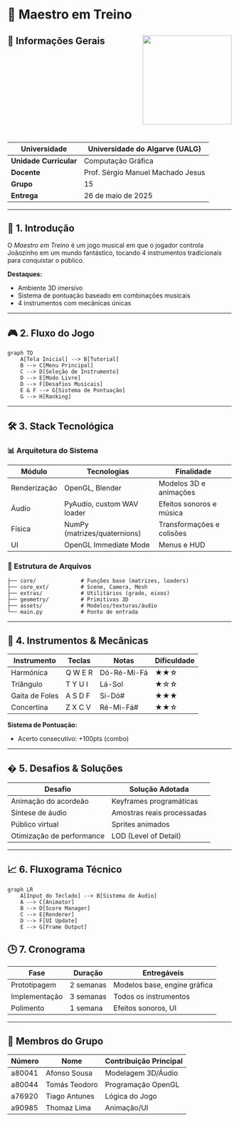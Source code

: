 # 🎼 Maestro em Treino

## 📌 Informações Gerais <img src="https://png.pngtree.com/png-vector/20230918/ourmid/pngtree-orchestra-conductor-3d-character-illustration-png-image_10125452.png" width="200" align="right" style="padding: 0 0 40px 40px;">
| **Universidade** | Universidade do Algarve (UALG) | 
|-----------------|-------------------------------|
| **Unidade Curricular** | Computação Gráfica |
| **Docente** | Prof. Sérgio Manuel Machado Jesus |
| **Grupo** | 15 |
| **Entrega** | 26 de maio de 2025 |

---

## 🎯 1. Introdução  
O *Maestro em Treino* é um jogo musical em que o jogador controla Joãozinho em um mundo fantástico, tocando 4 instrumentos tradicionais para conquistar o público.  

**Destaques:**  
- Ambiente 3D imersivo  
- Sistema de pontuação baseado em combinações musicais  
- 4 instrumentos com mecânicas únicas  

---

## 🎮 2. Fluxo do Jogo  
```mermaid
graph TD
    A[Tela Inicial] --> B[Tutorial]
    B --> C[Menu Principal]
    C --> D[Seleção de Instrumento]
    D --> E[Modo Livre]
    D --> F[Desafios Musicais]
    E & F --> G[Sistema de Pontuação]
    G --> H[Ranking]
```

---

## 🛠 3. Stack Tecnológica  

### 📊 Arquitetura do Sistema  
| Módulo          | Tecnologias                          | Finalidade                     |
|-----------------|--------------------------------------|--------------------------------|
| Renderização    | OpenGL, Blender                      | Modelos 3D e animações         |
| Áudio           | PyAudio, custom WAV loader           | Efeitos sonoros e música       |
| Física          | NumPy (matrizes/quaternions)         | Transformações e colisões      |
| UI              | OpenGL Immediate Mode                | Menus e HUD                    |

### 📁 Estrutura de Arquivos  
```
├── core/              # Funções base (matrizes, loaders)
├── core_ext/          # Scene, Camera, Mesh
├── extras/            # Utilitários (grade, eixos)
├── geometry/          # Primitivas 3D
├── assets/            # Modelos/texturas/áudio
└── main.py            # Ponto de entrada
```

---

## 🎻 4. Instrumentos & Mecânicas  

| Instrumento    | Teclas    | Notas       | Dificuldade | 
|---------------|----------|-------------|-------------|
| Harmónica     | Q W E R   | Dó-Ré-Mi-Fá | ★★☆         |
| Triângulo     | T Y U I   | Lá-Sol      | ★☆☆         |
| Gaita de Foles| A S D F   | Si-Dó#      | ★★★         |
| Concertina    | Z X C V   | Ré-Mi-Fá#   | ★★☆         |

**Sistema de Pontuação:**  
- Acerto consecutivo: +100pts (combo)   

---

## � 5. Desafios & Soluções  

| Desafio                     | Solução Adotada                | 
|-----------------------------|--------------------------------|
| Animação do acordeão        | Keyframes programáticas        |
| Síntese de áudio            | Amostras reais processadas     |
| Público virtual             | Sprites animados               |
| Otimização de performance   | LOD (Level of Detail)          |

---

## 📈 6. Fluxograma Técnico  
```mermaid
graph LR
    A[Input do Teclado] --> B[Sistema de Áudio]
    A --> C[Animator]
    B --> D[Score Manager]
    C --> E[Renderer]
    D --> F[UI Update]
    E --> G[Frame Output]
```
## 🕒 7. Cronograma  
| Fase           | Duração   | Entregáveis                  |
|----------------|-----------|------------------------------|
| Prototipagem   | 2 semanas | Modelos base, engine gráfica |
| Implementação  | 3 semanas | Todos os instrumentos        |
| Polimento      | 1 semana  | Efeitos sonoros, UI          |

---

## 👥 Membros do Grupo  
| Número | Nome           | Contribuição Principal |
|--------|----------------|------------------------|
| a80041 | Afonso Sousa   | Modelagem 3D/Áudio     |
| a80044 | Tomás Teodoro  | Programação OpenGL     |
| a76920 | Tiago Antunes  | Lógica do Jogo         |
| a90985 | Thomaz Lima    | Animação/UI            |
